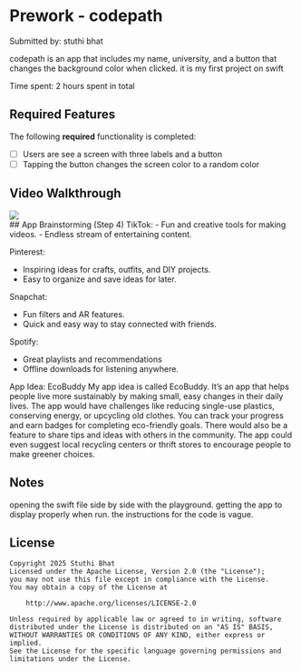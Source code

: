 # Prework - codepath

Submitted by: stuthi bhat

codepath is an app that includes my name, university, and a button that changes the background color when clicked. it is my first project on swift

Time spent: 2 hours spent in total

## Required Features

The following **required** functionality is completed:

- [ ] Users are see a screen with three labels and a button
- [ ] Tapping the button changes the screen color to a random color
 
## Video Walkthrough

<div>
    <a href="https://www.loom.com/share/58d709f2eb854fbd88f24090500a30a4">
    </a>
    <a href="https://www.loom.com/share/58d709f2eb854fbd88f24090500a30a4">
      <img style="max-width:300px;" src="https://cdn.loom.com/sessions/thumbnails/58d709f2eb854fbd88f24090500a30a4-e5dd1a47a90206b2-full-play.gif">
    </a>
  </div>
## App Brainstorming (Step 4)
TikTok:
- Fun and creative tools for making videos.
- Endless stream of entertaining content.

Pinterest:
- Inspiring ideas for crafts, outfits, and DIY projects.
- Easy to organize and save ideas for later.

Snapchat:
- Fun filters and AR features.
- Quick and easy way to stay connected with friends.

Spotify:
- Great playlists and recommendations
- Offline downloads for listening anywhere.

App Idea: EcoBuddy
My app idea is called EcoBuddy. It’s an app that helps people live more sustainably by making small, easy changes in their daily lives. The app would have challenges like reducing single-use plastics, conserving energy, or upcycling old clothes. You can track your progress and earn badges for completing eco-friendly goals. There would also be a feature to share tips and ideas with others in the community. The app could even suggest local recycling centers or thrift stores to encourage people to make greener choices. 

## Notes

opening the swift file side by side with the playground. 
getting the app to display properly when run. 
the instructions for the code is vague.

## License

    Copyright 2025 Stuthi Bhat
    Licensed under the Apache License, Version 2.0 (the "License");
    you may not use this file except in compliance with the License.
    You may obtain a copy of the License at

        http://www.apache.org/licenses/LICENSE-2.0

    Unless required by applicable law or agreed to in writing, software
    distributed under the License is distributed on an "AS IS" BASIS,
    WITHOUT WARRANTIES OR CONDITIONS OF ANY KIND, either express or implied.
    See the License for the specific language governing permissions and
    limitations under the License.
